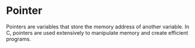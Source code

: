 # Pointer
Pointers are variables that store the memory address of another variable. In C, pointers are used extensively to manipulate memory and create efficient programs. 
